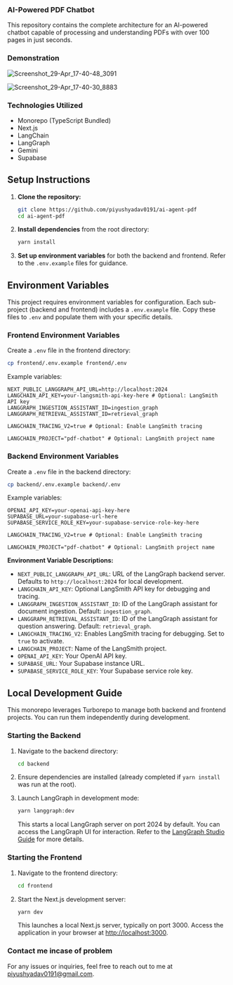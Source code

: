 ### AI-Powered PDF Chatbot

This repository contains the complete architecture for an AI-powered chatbot capable of processing and understanding PDFs with over 100 pages in just seconds.

### Demonstration

![Screenshot_29-Apr_17-40-48_3091](https://github.com/user-attachments/assets/71feee3f-8796-4d32-b282-4131cb05a76c)

![Screenshot_29-Apr_17-40-30_8883](https://github.com/user-attachments/assets/44b54d91-b937-43a2-a17e-fecfd4cfd858)


### Technologies Utilized

- Monorepo (TypeScript Bundled)
- Next.js
- LangChain
- LangGraph
- Gemini
- Supabase

## Setup Instructions

1. **Clone the repository:**

   ```bash
   git clone https://github.com/piyushyadav0191/ai-agent-pdf
   cd ai-agent-pdf
   ```

2. **Install dependencies** from the root directory:

   ```bash
   yarn install
   ```

3. **Set up environment variables** for both the backend and frontend. Refer to the `.env.example` files for guidance.

## Environment Variables

This project requires environment variables for configuration. Each sub-project (backend and frontend) includes a `.env.example` file. Copy these files to `.env` and populate them with your specific details.

### Frontend Environment Variables

Create a `.env` file in the frontend directory:

```bash
cp frontend/.env.example frontend/.env
```

Example variables:

```
NEXT_PUBLIC_LANGGRAPH_API_URL=http://localhost:2024
LANGCHAIN_API_KEY=your-langsmith-api-key-here # Optional: LangSmith API key
LANGGRAPH_INGESTION_ASSISTANT_ID=ingestion_graph
LANGGRAPH_RETRIEVAL_ASSISTANT_ID=retrieval_graph

LANGCHAIN_TRACING_V2=true # Optional: Enable LangSmith tracing

LANGCHAIN_PROJECT="pdf-chatbot" # Optional: LangSmith project name
```

### Backend Environment Variables

Create a `.env` file in the backend directory:

```bash
cp backend/.env.example backend/.env
```

Example variables:

```
OPENAI_API_KEY=your-openai-api-key-here
SUPABASE_URL=your-supabase-url-here
SUPABASE_SERVICE_ROLE_KEY=your-supabase-service-role-key-here

LANGCHAIN_TRACING_V2=true # Optional: Enable LangSmith tracing

LANGCHAIN_PROJECT="pdf-chatbot" # Optional: LangSmith project name
```

**Environment Variable Descriptions:**

- `NEXT_PUBLIC_LANGGRAPH_API_URL`: URL of the LangGraph backend server. Defaults to `http://localhost:2024` for local development.
- `LANGCHAIN_API_KEY`: Optional LangSmith API key for debugging and tracing.
- `LANGGRAPH_INGESTION_ASSISTANT_ID`: ID of the LangGraph assistant for document ingestion. Default: `ingestion_graph`.
- `LANGGRAPH_RETRIEVAL_ASSISTANT_ID`: ID of the LangGraph assistant for question answering. Default: `retrieval_graph`.
- `LANGCHAIN_TRACING_V2`: Enables LangSmith tracing for debugging. Set to `true` to activate.
- `LANGCHAIN_PROJECT`: Name of the LangSmith project.
- `OPENAI_API_KEY`: Your OpenAI API key.
- `SUPABASE_URL`: Your Supabase instance URL.
- `SUPABASE_SERVICE_ROLE_KEY`: Your Supabase service role key.

## Local Development Guide

This monorepo leverages Turborepo to manage both backend and frontend projects. You can run them independently during development.

### Starting the Backend

1. Navigate to the backend directory:

   ```bash
   cd backend
   ```

2. Ensure dependencies are installed (already completed if `yarn install` was run at the root).

3. Launch LangGraph in development mode:

   ```bash
   yarn langgraph:dev
   ```

   This starts a local LangGraph server on port 2024 by default. You can access the LangGraph UI for interaction. Refer to the [LangGraph Studio Guide](https://langchain-ai.github.io/langgraph/concepts/langgraph_studio/) for more details.

### Starting the Frontend

1. Navigate to the frontend directory:

   ```bash
   cd frontend
   ```

2. Start the Next.js development server:

   ```bash
   yarn dev
   ```

   This launches a local Next.js server, typically on port 3000. Access the application in your browser at [http://localhost:3000](http://localhost:3000).

### Contact me incase of problem

For any issues or inquiries, feel free to reach out to me at [piyushyadav0191@gmail.com](mailto:piyushyadav0191@gmail.com).
